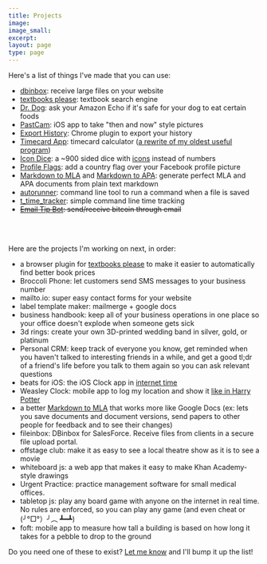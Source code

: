```yaml
---
title: Projects
image:
image_small:
excerpt:
layout: page
type: page
---
```


Here's a list of things I've made that you can use:

* [dbinbox](https://dbinbox.com): receive large files on your website
* [textbooks please](http://textbooksplease.com): textbook search engine
* [Dr. Dog](https://www.alexaskillstore.com/Dr-Dog/39678): ask your Amazon Echo if it's safe for your dog to eat certain foods
* [PastCam](https://itunes.apple.com/us/app/pastcam/id1217068871?mt=8): iOS app to take "then and now" style pictures
* [Export History](https://chrome.google.com/webstore/detail/export-history/hcohnnbbiggngobheobhdipbgmcbelhh?hl=en-US): Chrome plugin to export your history
* [Timecard App](https://timecardapp.com): timecard calculator ([a rewrite of my oldest useful program](/timecardapp))
* [Icon Dice](http://gen.co/icondice/): a ~900 sided dice with [icons](https://material.io/icons/) instead of numbers
* [Profile Flags](https://profileflags.parseapp.com/): add a country flag over your Facebook profile picture
* [Markdown to MLA](http://markdowntomla.com/) and [Markdown to APA](http://markdowntoapa.com/): generate perfect MLA and APA documents from plain text markdown
* [autorunner](https://github.com/christiangenco/autorunner): command line tool to run a command when a file is saved
* [t_time_tracker](https://github.com/christiangenco/t_time_tracker): simple command line time tracking
* <strike>[Email Tip Bot](http://emailtipbot.com): send/receive bitcoin through email</strike>

<br><br>

Here are the projects I'm working on next, in order:

* a browser plugin for [textbooks please](http://textbooksplease.com) to make it easier to automatically find better book prices
* Broccoli Phone: let customers send SMS messages to your business number
* mailto.io: super easy contact forms for your website
* label template maker: mailmerge + google docs
* business handbook: keep all of your business operations in one place so your office doesn't explode when someone gets sick
* 3d rings: create your own 3D-printed wedding band in silver, gold, or platinum
* Personal CRM: keep track of everyone you know, get reminded when you haven't talked to interesting friends in a while, and get a good tl;dr of a friend's life before you talk to them again so you can ask relevant questions
* beats for iOS: the iOS Clock app in [internet time](http://www.wnyc.org/story/15-internet-time/)
* Weasley Clock: mobile app to log my location and show it [like in Harry Potter](http://harrypotter.wikia.com/wiki/Weasley_Clock)
* a better [Markdown to MLA](http://markdowntomla.com/) that works more like Google Docs (ex: lets you save documents and document versions, send papers to other people for feedback and to see their changes)
* fileinbox: DBinbox for SalesForce. Receive files from clients in a secure file upload portal.
* offstage club: make it as easy to see a local theatre show as it is to see a movie
* whiteboard js: a web app that makes it easy to make Khan Academy-style drawings
* Urgent Practice: practice management software for small medical offices.
* tabletop js: play any board game with anyone on the internet in real time. No rules are enforced, so you can play any game (and even cheat or (╯°□°）╯︵ ┻━┻)
* foft: mobile app to measure how tall a building is based on how long it takes for a pebble to drop to the ground

Do you need one of these to exist? [Let me know](/contact) and I'll bump it up the list!
